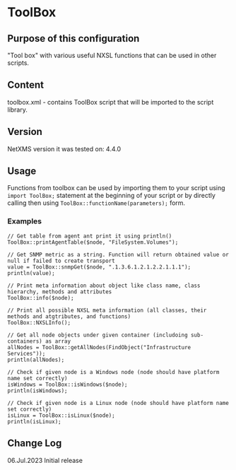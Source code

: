 # ToolBox
## Purpose of this configuration
"Tool box" with various useful NXSL functions that can be used in other scripts.

## Content
toolbox.xml - contains ToolBox script that will be imported to the script library.

## Version
NetXMS version it was tested on: 4.4.0

## Usage
Functions from toolbox can be used by importing them to your script using `import ToolBox;` statement at the beginning of your script or 
by directly calling then using `ToolBox::functionName(parameters);` form.

### Examples

```
// Get table from agent ant print it using println()
ToolBox::printAgentTable($node, "FileSystem.Volumes");

// Get SNMP metric as a string. Function will return obtained value or null if failed to create transport
value = ToolBox::snmpGet($node, ".1.3.6.1.2.1.2.2.1.1.1");
println(value);

// Print meta information about object like class name, class hierarchy, methods and attributes
ToolBox::info($node);

// Print all possible NXSL meta information (all classes, their methods and atgtributes, and functions)
ToolBox::NXSLInfo();

// Get all node objects under given container (includoing sub-containers) as array
allNodes = ToolBox::getAllNodes(FindObject("Infrastructure Services"));
println(allNodes);

// Check if given node is a Windows node (node should have platform name set correctly)
isWindows = ToolBox::isWindows($node);
println(isWindows);

// Check if given node is a Linux node (node should have platform name set correctly)
isLinux = ToolBox::isLinux($node);
println(isLinux);
```

## Change Log

06.Jul.2023 Initial release
